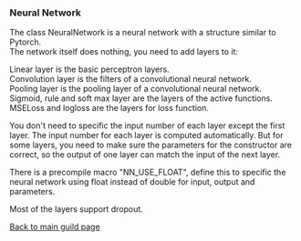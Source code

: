 ### Neural Network
The class NeuralNetwork is a neural network with a structure similar to Pytorch.  
The network itself does nothing, you need to add layers to it:

Linear layer is the basic perceptron layers.  
Convolution layer is the filters of a convolutional neural network.  
Pooling layer is the pooling layer of a convolutional neural network.  
Sigmoid, rule and soft max layer are the layers of the active functions.  
MSELoss and logloss are the layers for loss function.  

You don't need to specific the input number of each layer except the first layer. The input number for each layer is computed automatically. But for some layers, you need to make sure the parameters for the constructor are correct, so the output of one layer can match the input of the next layer.

There is a precompile macro "NN_USE_FLOAT", define this to specific the neural network using float instead of double for input,  output and parameters.  

Most of the layers support dropout.


[Back to main guild page](https://github.com/leejuqiang/LGFW/blob/master/README.md)
